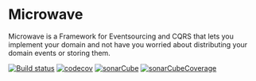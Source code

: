 # Microwave
Microwave is a Framework for Eventsourcing and CQRS that lets you implement your domain and not have you worried about distributing your domain events or storing them.

[![Build status](https://ci.appveyor.com/api/projects/status/58wgwx6wy932ng15/branch/master?svg=true)](https://ci.appveyor.com/project/Lauchi/microwave/branch/master)
[![codecov](https://codecov.io/gh/Lauchi/Microwave/branch/master/graph/badge.svg)](https://codecov.io/gh/Lauchi/Microwave)
[![sonarCube](https://sonarcloud.io/api/project_badges/measure?project=Lauchi_Microwave&metric=alert_status)](https://sonarcloud.io/dashboard?id=Lauchi_Microwave)
[![sonarCubeCoverage](https://sonarcloud.io/api/project_badges/measure?project=Lauchi_Microwave&metric=coverage)](https://sonarcloud.io/dashboard?id=Lauchi_Microwave)